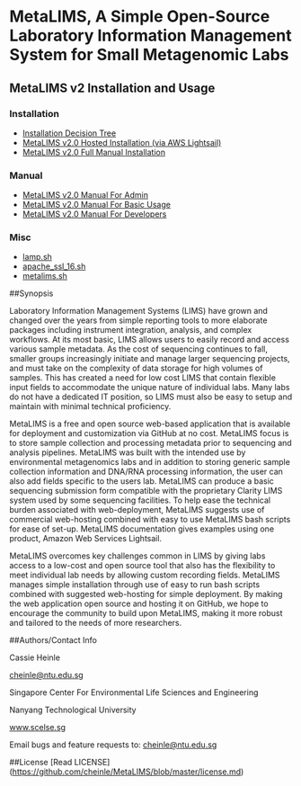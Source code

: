 
# MetaLIMS, A Simple Open-Source Laboratory Information Management System for Small Metagenomic Labs

## MetaLIMS v2 Installation and Usage
### Installation
*    [Installation Decision Tree](https://github.com/cheinle/MetaLIMS/wiki/installation-decision-tree)
*    [MetaLIMS v2.0 Hosted Installation (via AWS Lightsail)](https://github.com/cheinle/MetaLIMS/wiki/MetaLIMS--v2.0-Hosted-Installation-(via-AWS-Lightsail))
*    [MetaLIMS v2.0 Full Manual Installation](https://github.com/cheinle/MetaLIMS/wiki/MetaLIMS--v2.0-Full-Manual-Installation)

### Manual
*    [MetaLIMS v2.0 Manual For Admin](https://github.com/cheinle/MetaLIMS/wiki/MetaLIMS-v2.0-Manual-For-Admin)
*    [MetaLIMS v2.0 Manual For Basic Usage](https://github.com/cheinle/MetaLIMS/wiki/MetaLIMS-v2.0-Manual-For-Basic-Usage)
*    [MetaLIMS v2.0 Manual For Developers](https://github.com/cheinle/MetaLIMS/wiki/MetaLIMS-v2.0-Manual-For-Developers)

### Misc  
*    [lamp.sh](https://github.com/cheinle/MetaLIMS/wiki/lamp.sh)
*    [apache_ssl_16.sh](https://github.com/cheinle/MetaLIMS/wiki/apache_ss_16.sh)
*    [metalims.sh](https://github.com/cheinle/MetaLIMS/wiki/metalims.sh)


##Synopsis

Laboratory Information Management Systems (LIMS) have grown and changed over the years from simple reporting tools to more elaborate packages including instrument integration, analysis, and complex workflows. At its most basic, LIMS allows users to easily record and access various sample metadata. As the cost of sequencing continues to fall, smaller groups increasingly initiate and manage larger sequencing projects, and must take on the complexity of data storage for high volumes of samples. This has created a need for low cost LIMS that contain flexible input fields to accommodate the unique nature of individual labs. Many labs do not have a dedicated IT position, so LIMS must also be easy to setup and maintain with minimal technical proficiency. 
 
MetaLIMS is a free and open source web-based application that is available for deployment and customization via GitHub at no cost. MetaLIMS focus is to store sample collection and processing metadata prior to sequencing and analysis pipelines. MetaLIMS was built with the intended use by environmental metagenomics labs and in addition to storing generic sample collection information and DNA/RNA processing information, the user can also add fields specific to the users lab. MetaLIMS can produce a basic sequencing submission form compatible with the proprietary Clarity LIMS system used by some sequencing facilities. To help ease the technical burden associated with web-deployment, MetaLIMS suggests use of commercial web-hosting combined with easy to use MetaLIMS bash scripts for ease of set-up. MetaLIMS documentation gives examples using one product, Amazon Web Services Lightsail.
 
MetaLIMS overcomes key challenges common in LIMS by giving labs access to a low-cost and open source tool that also has the flexibility to meet individual lab needs by allowing custom recording fields. MetaLIMS manages simple installation through use of easy to run bash scripts combined with suggested web-hosting for simple deployment. By making the web application open source and hosting it on GitHub, we hope to encourage the community to build upon MetaLIMS, making it more robust and tailored to the needs of more researchers. 

##Authors/Contact Info

Cassie Heinle

cheinle@ntu.edu.sg

Singapore Center For Environmental Life Sciences and Engineering

Nanyang Technological University

www.scelse.sg

Email bugs and feature requests to: cheinle@ntu.edu.sg


##License
[Read LICENSE] (https://github.com/cheinle/MetaLIMS/blob/master/license.md)



